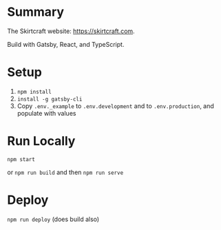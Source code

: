 # Summary

The Skirtcraft website: https://skirtcraft.com.

Build with Gatsby, React, and TypeScript.

# Setup

1. `npm install`
2. `install -g gatsby-cli`
3. Copy `.env._example` to `.env.development` and to `.env.production`, and populate with values

# Run Locally

`npm start`

or `npm run build` and then `npm run serve`

# Deploy

`npm run deploy` (does build also)
